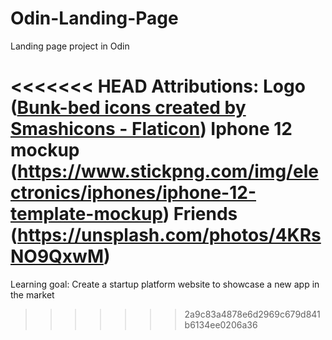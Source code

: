 # Odin-Landing-Page

Landing page project in Odin

<<<<<<< HEAD
Attributions:
Logo (<a href="https://www.flaticon.com/free-icons/bunk-bed" title="bunk-bed icons">Bunk-bed icons created by Smashicons - Flaticon</a>)
Iphone 12 mockup (https://www.stickpng.com/img/electronics/iphones/iphone-12-template-mockup)
Friends (https://unsplash.com/photos/4KRsNO9QxwM)
=======
Learning goal: Create a startup platform website to showcase a new app in the market
>>>>>>> 2a9c83a4878e6d2969c679d841b6134ee0206a36
